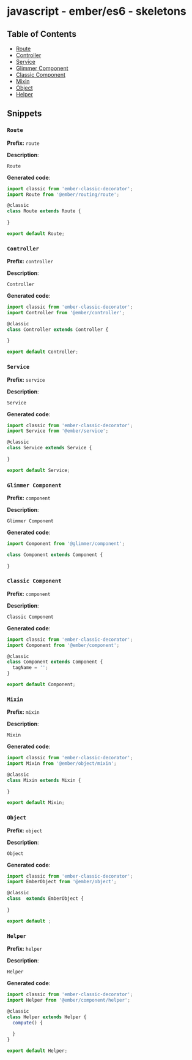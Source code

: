 # javascript - ember/es6 - skeletons
## Table of Contents
- [Route](#route)
- [Controller](#controller)
- [Service](#service)
- [Glimmer Component](#glimmer-component)
- [Classic Component](#classic-component)
- [Mixin](#mixin)
- [Object](#object)
- [Helper](#helper)
## Snippets
### `Route`
**Prefix:** `route`

**Description**:
```
Route
```
**Generated code**:
```js
import classic from 'ember-classic-decorator';
import Route from '@ember/routing/route';

@classic
class Route extends Route {
  
}

export default Route;
```
### `Controller`
**Prefix:** `controller`

**Description**:
```
Controller
```
**Generated code**:
```js
import classic from 'ember-classic-decorator';
import Controller from '@ember/controller';

@classic
class Controller extends Controller {
  
}

export default Controller;
```
### `Service`
**Prefix:** `service`

**Description**:
```
Service
```
**Generated code**:
```js
import classic from 'ember-classic-decorator';
import Service from '@ember/service';

@classic
class Service extends Service {
  
}

export default Service;
```
### `Glimmer Component`
**Prefix:** `component`

**Description**:
```
Glimmer Component
```
**Generated code**:
```js
import Component from '@glimmer/component';

class Component extends Component {
  
}
```
### `Classic Component`
**Prefix:** `component`

**Description**:
```
Classic Component
```
**Generated code**:
```js
import classic from 'ember-classic-decorator';
import Component from '@ember/component';

@classic
class Component extends Component {
  tagName = '';
}

export default Component;
```
### `Mixin`
**Prefix:** `mixin`

**Description**:
```
Mixin
```
**Generated code**:
```js
import classic from 'ember-classic-decorator';
import Mixin from '@ember/object/mixin';

@classic
class Mixin extends Mixin {
  
}

export default Mixin;
```
### `Object`
**Prefix:** `object`

**Description**:
```
Object
```
**Generated code**:
```js
import classic from 'ember-classic-decorator';
import EmberObject from '@ember/object';

@classic
class  extends EmberObject {
  
}

export default ;
```
### `Helper`
**Prefix:** `helper`

**Description**:
```
Helper
```
**Generated code**:
```js
import classic from 'ember-classic-decorator';
import Helper from '@ember/component/helper';

@classic
class Helper extends Helper {
  compute() {
    
  }
}

export default Helper;
```